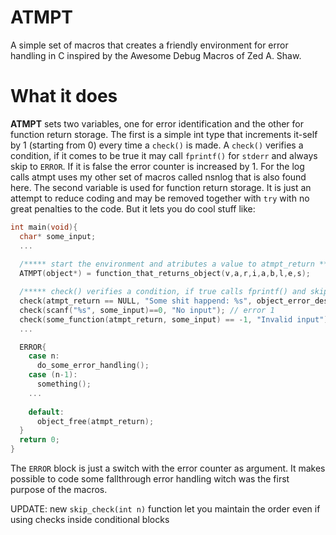 # ATMPT
A simple set of macros that creates a friendly environment for error handling in C inspired by the Awesome Debug Macros of Zed A. Shaw. 

# What it does
**ATMPT** sets two variables, one for error identification and the other for function return storage. The first is a simple int type that increments it-self by 1 (starting from 0) every time a `check()` is made. A `check()` verifies a condition, if it comes to be true it may call `fprintf()` for `stderr` and always skip to `ERROR`. If it is false the error counter is increased by 1. For the log calls atmpt uses my other set of macros called nsnlog that is also found here.
The second variable is used for function return storage. It is just an attempt to reduce coding and may be removed together with `try` with no great penalties to the code. But it lets you do cool stuff like:

```C
int main(void){ 
  char* some_input;
  ...
  
  /***** start the environment and atributes a value to atmpt_return *****/
  ATMPT(object*) = function_that_returns_object(v,a,r,i,a,b,l,e,s);

  /***** check() verifies a condition, if true calls fprintf() and skip to ERROR() *****/
  check(atmpt_return == NULL, "Some shit happend: %s", object_error_description()); // error 0
  check(scanf("%s", some_input)==0, "No input"); // error 1
  check(some_function(atmpt_return, some_input) == -1, "Invalid input"); // error 2
  ...

  ERROR{
    case n:
      do_some_error_handling();
    case (n-1):
      something();
    ...
    
    default:
      object_free(atmpt_return);
  }
  return 0;
}
```
The `ERROR` block is just a switch with the error counter as argument. It makes possible to code some fallthrough error handling witch was the first purpose of the macros.

UPDATE: new `skip_check(int n)` function let you maintain the order even if using checks inside conditional blocks
